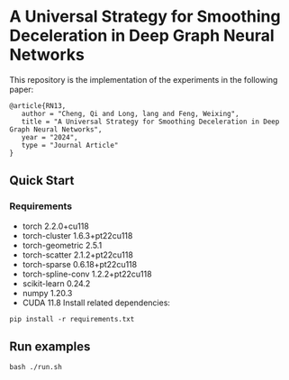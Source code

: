 #  A Universal Strategy for Smoothing Deceleration in Deep Graph Neural Networks
This repository is the implementation of the experiments in the following paper:

```
@article{RN13,
   author = "Cheng, Qi and Long, lang and Feng, Weixing",
   title = "A Universal Strategy for Smoothing Deceleration in Deep Graph Neural Networks",
   year = "2024",
   type = "Journal Article"
}
```

## Quick Start

### Requirements
   - torch 2.2.0+cu118
   - torch-cluster 1.6.3+pt22cu118
   - torch-geometric 2.5.1
   - torch-scatter 2.1.2+pt22cu118
   - torch-sparse 0.6.18+pt22cu118
   - torch-spline-conv 1.2.2+pt22cu118
   - scikit-learn 0.24.2
   - numpy 1.20.3
   - CUDA 11.8
Install related dependencies:
```
pip install -r requirements.txt
```
## Run examples
```
bash ./run.sh
```
